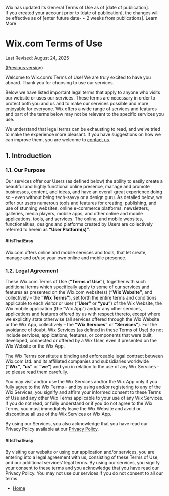 Wix has updated its General Terms of Use as of \[date of publication\].  
If you created your account prior to \[date of publication\], the changes will be effective as of \[enter future date- ~ 2 weeks from publications\]. Learn More

Wix.com Terms of Use
====================

Last Revised: August 24, 2025

[(Previous versio](https://www.wix.com/about/terms-of-use-dyn/prev-version)n)

Welcome to Wix.com’s Terms of Use! We are truly excited to have you aboard. Thank you for choosing to use our services.

  

Below we have listed important legal terms that apply to anyone who visits our website or uses our services. These terms are necessary in order to protect both you and us and to make our services possible and more enjoyable for everyone. Wix offers a wide range of services and features and part of the terms below may not be relevant to the specific services you use.

  

We understand that legal terms can be exhausting to read, and we’ve tried to make the experience more pleasant. If you have suggestions on how we can improve them, you are welcome to [contact us](https://wix.com/contact?referral=termsofusecontact).

  

  

1\. Introduction
----------------

### 1.1. Our Purpose

Our services offer our Users (as defined below) the ability to easily create a beautiful and highly functional online presence, manage and promote businesses, content, and ideas, and have an overall great experience doing so – even without being tech-savvy or a design guru. As detailed below, we offer our users numerous tools and features for creating, publishing, and use of stunning websites, online e-commerce platforms, newsletters, galleries, media players, mobile apps, and other online and mobile applications, tools, and services. The online, and mobile websites, functionalities, designs and platforms created by Users are collectively referred to herein as **“User Platform(s)”**.

#### #ItsThatEasy

Wix.com offers online and mobile services and tools, that let create, manage and or/use your own online and mobile presence.

### 1.2. Legal Agreement

These Wix.com Terms of Use (**“Terms of Use”**), together with such additional terms which specifically apply to some of our services and features as presented on the Wix.com website(s) (**“Wix Website”**, and collectively – the **“Wix Terms”**), set forth the entire terms and conditions applicable to each visitor or user (**“User”** or **“you”**) of the Wix Website, the Wix mobile application (the “Wix App”) and/or any other services, applications and features offered by us with respect thereto, except where we explicitly state otherwise (all services offered through the Wix Website or the Wix App, collectively – the **“Wix Services”** or **“Services”**). For the avoidance of doubt, Wix Services (as defined in these Terms of Use) do not include services, applications, features, or components that were built, developed, connected or offered by a Wix User, even if presented on the Wix Website or the Wix App.

  

The Wix Terms constitute a binding and enforceable legal contract between Wix.com Ltd. and its affiliated companies and subsidiaries worldwide (**“Wix”**, **“us”** or **“we”**) and you in relation to the use of any Wix Services - so please read them carefully.

  

You may visit and/or use the Wix Services and/or the Wix App only if you fully agree to the Wix Terms - and by using and/or registering to any of the Wix Services, you signify and affirm your informed consent to these Terms of Use and any other Wix Terms applicable to your use of any Wix Services. If you do not read, or fully understand or if you do not agree to the Wix Terms, you must immediately leave the Wix Website and avoid or discontinue all use of the Wix Services or Wix App.

  

By using our Services, you also acknowledge that you have read our Privacy Policy available at our [Privacy Policy](http://www.wix.com/about/privacy).

#### #ItsThatEasy

By visiting our website or using our application and/or services, you are entering into a legal agreement with us, consisting of these Terms of Use, and our additional services’ legal terms. By using our services, you signify your consent to these terms and you acknowledge that you have read our Privacy Policy. You may not use our services if you do not consent to all our terms.

*   [Home](https://www.wix.com/about/terms-of-use)